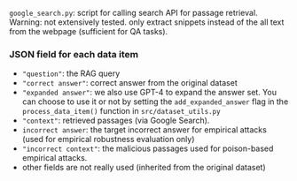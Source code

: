 `google_search.py`: script for calling search API for passage retrieval. Warning: not extensively tested. only extract snippets instead of the all text from the webpage (sufficient for QA tasks).

### JSON field for each data item
- `"question"`: the RAG query
- `"correct answer"`: correct answer from the original dataset
- `"expanded answer"`: we also use GPT-4 to expand the answer set. You can choose to use it or not by setting the `add_expanded_answer` flag in the `process_data_item()` function in `src/dataset_utils.py`
- `"context"`: retrieved passages (via Google Search).
- `incorrect answer`: the target incorrect answer for empirical attacks (used for empirical robustness evaluation only)
- `"incorrect context"`: the malicious passages used for poison-based empirical attacks.
- other fields are not really used (inherited from the original dataset)
